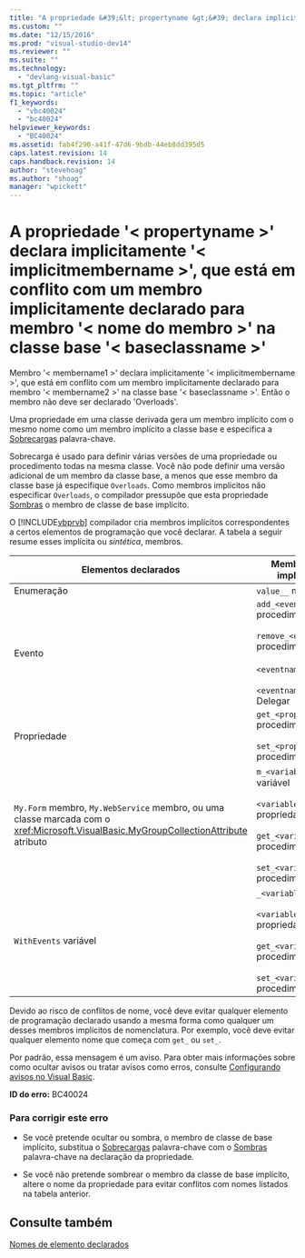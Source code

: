 ```yaml
---
title: "A propriedade &#39;&lt; propertyname &gt;&#39; declara implicitamente &#39;&lt; implicitmembername &gt;&#39;, que est&#225; em conflito com um membro implicitamente declarado para membro &#39;&lt; nome do membro &gt;&#39; na classe base &#39;&lt; baseclassname &gt;&#39; | Microsoft Docs"
ms.custom: ""
ms.date: "12/15/2016"
ms.prod: "visual-studio-dev14"
ms.reviewer: ""
ms.suite: ""
ms.technology: 
  - "devlang-visual-basic"
ms.tgt_pltfrm: ""
ms.topic: "article"
f1_keywords: 
  - "vbc40024"
  - "bc40024"
helpviewer_keywords: 
  - "BC40024"
ms.assetid: fab4f290-a41f-47d6-9bdb-44eb8dd395d5
caps.latest.revision: 14
caps.handback.revision: 14
author: "stevehoag"
ms.author: "shoag"
manager: "wpickett"
---
```

# A propriedade &#39;&lt; propertyname &gt;&#39; declara implicitamente &#39;&lt; implicitmembername &gt;&#39;, que est&#225; em conflito com um membro implicitamente declarado para membro &#39;&lt; nome do membro &gt;&#39; na classe base &#39;&lt; baseclassname &gt;&#39;
Membro '\< membername1 \>' declara implicitamente '\< implicitmembername \>', que está em conflito com um membro implicitamente declarado para membro '\< membername2 \>' na classe base '\< baseclassname \>'. Então o membro não deve ser declarado 'Overloads'.  
  
 Uma propriedade em uma classe derivada gera um membro implícito com o mesmo nome como um membro implícito a classe base e especifica a [Sobrecargas](../../visual-basic/language-reference/modifiers/overloads.md) palavra\-chave.  
  
 Sobrecarga é usado para definir várias versões de uma propriedade ou procedimento todas na mesma classe. Você não pode definir uma versão adicional de um membro da classe base, a menos que esse membro da classe base já especifique `Overloads`. Como membros implícitos não especificar `Overloads`, o compilador pressupõe que esta propriedade [Sombras](../../visual-basic/language-reference/modifiers/shadows.md) o membro de classe de base implícito.  
  
 O [!INCLUDE[vbprvb](../../csharp/programming-guide/concepts/linq/includes/vbprvb_md.md)] compilador cria membros implícitos correspondentes a certos elementos de programação que você declarar. A tabela a seguir resume esses implícita ou *sintética*, membros.  
  
|Elementos declarados|Membros criados implicitamente|  
|--------------------------|------------------------------------|  
|Enumeração|`value__` membro|  
|Evento|`add_<eventname>` procedimento<br /><br /> `remove_<eventname>` procedimento<br /><br /> `<eventname>Event` campo<br /><br /> `<eventname>EventHandler` Delegar|  
|Propriedade|`get_<propertyname>` procedimento<br /><br /> `set_<propertyname>` procedimento|  
|`My.Form` membro, `My.WebService` membro, ou uma classe marcada com o <xref:Microsoft.VisualBasic.MyGroupCollectionAttribute> atributo|`m_<variablename>` `Static` variável<br /><br /> `<variablename>` propriedade<br /><br /> `get_<variablename>` procedimento<br /><br /> `set_<variablename>` procedimento|  
|`WithEvents` variável|`_<variablename>` variável<br /><br /> `<variablename>` propriedade<br /><br /> `get_<variablename>` procedimento<br /><br /> `set_<variablename>` procedimento|  
  
 Devido ao risco de conflitos de nome, você deve evitar qualquer elemento de programação declarado usando a mesma forma como qualquer um desses membros implícitos de nomenclatura. Por exemplo, você deve evitar qualquer elemento nome que começa com `get_` ou `set_`.  
  
 Por padrão, essa mensagem é um aviso. Para obter mais informações sobre como ocultar avisos ou tratar avisos como erros, consulte [Configurando avisos no Visual Basic](/visual-studio/ide/configuring-warnings-in-visual-basic).  
  
 **ID do erro:** BC40024  
  
### Para corrigir este erro  
  
-   Se você pretende ocultar ou sombra, o membro de classe de base implícito, substitua o [Sobrecargas](../../visual-basic/language-reference/modifiers/overloads.md) palavra\-chave com o [Sombras](../../visual-basic/language-reference/modifiers/shadows.md) palavra\-chave na declaração da propriedade.  
  
-   Se você não pretende sombrear o membro da classe de base implícito, altere o nome da propriedade para evitar conflitos com nomes listados na tabela anterior.  
  
## Consulte também  
 [Nomes de elemento declarados](../../visual-basic/programming-guide/language-features/declared-elements/declared-element-names.md)